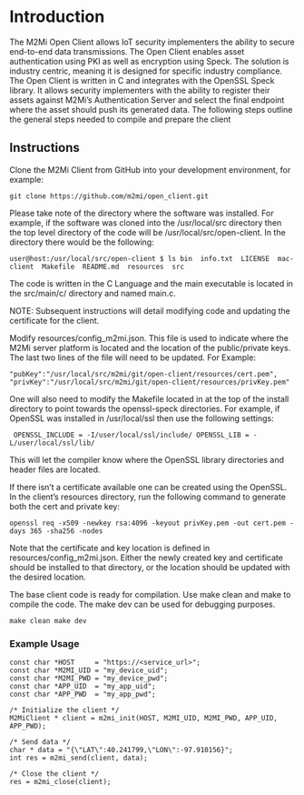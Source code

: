 # Introduction

The M2Mi Open Client allows IoT security implementers the ability to secure end-to-end data transmissions. The Open Client enables asset authentication using PKI as well as encryption using Speck. The solution is industry centric, meaning it is designed for specific industry compliance. The Open Client is written in C and integrates with the OpenSSL Speck library. It allows security implementers with the ability to register their assets against M2Mi’s Authentication Server and select the final endpoint where the asset should push its generated data. The following steps outline the general steps needed to compile and prepare the client

## Instructions

Clone the M2Mi Client from GitHub into your development environment, for example:

`
git clone https://github.com/m2mi/open_client.git
`

Please take note of the directory where the software was installed. For example, if the software was cloned into the /usr/local/src directory then the top level directory of the code will be /usr/local/src/open-client. In the directory there would be the following:

`
user@host:/usr/local/src/open-client $ ls
bin  info.txt  LICENSE  mac-client  Makefile  README.md  resources  src
`

The code is written in the C Language and the main executable is located in the src/main/c/ directory and named main.c. 


NOTE: Subsequent instructions will detail modifying code and updating the certificate for the client.


Modify resources/config_m2mi.json. This file is used to indicate where the M2Mi server platform is located and the location of the public/private keys. The last two lines of the file will need to be updated. For Example:

`
"pubKey":"/usr/local/src/m2mi/git/open-client/resources/cert.pem",
"privKey":"/usr/local/src/m2mi/git/open-client/resources/privKey.pem"
`

One will also need to modify the Makefile located in at the top of the install directory to point towards the openssl-speck directories. For example, if OpenSSL was installed in /usr/local/ssl then use the following settings:

`
OPENSSL_INCLUDE = -I/user/local/ssl/include/
OPENSSL_LIB = -L/user/local/ssl/lib/`


This will let the compiler know where the OpenSSL library directories and header files are located.


If there isn’t a certificate available one can be created using the OpenSSL. In the client’s resources directory, run the following command to generate both the cert and private key:

`
openssl req -x509 -newkey rsa:4096 -keyout privKey.pem -out cert.pem -days 365 -sha256 -nodes
`

Note that the certificate and key location is defined in resources/config_m2mi.json. Either the newly created key and certificate should be installed to that directory, or the location should be updated with the desired location.


The base client code is ready for compilation. Use make clean and make to compile the code. The make dev can be used for debugging purposes.

`
make clean
make dev
`

### Example Usage

    const char *HOST     = "https://<service_url>";
    const char *M2MI_UID = "my_device_uid";
    const char *M2MI_PWD = "my_device_pwd";
    const char *APP_UID  = "my_app_uid";
    const char *APP_PWD  = "my_app_pwd";
    
    /* Initialize the client */
    M2MiClient * client = m2mi_init(HOST, M2MI_UID, M2MI_PWD, APP_UID, APP_PWD);
    
    /* Send data */
    char * data = "{\"LAT\":40.241799,\"LON\":-97.910156}";
    int res = m2mi_send(client, data);

    /* Close the client */
    res = m2mi_close(client);
    
